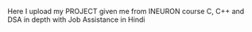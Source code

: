 Here I upload my PROJECT given me from INEURON course C, C++ and DSA in depth with Job Assistance in Hindi
